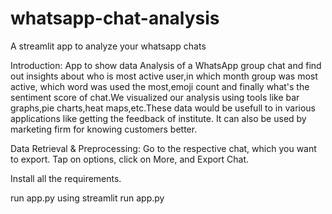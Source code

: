 # whatsapp-chat-analysis
A streamlit app to analyze your whatsapp chats

Introduction:
App to show data Analysis of a WhatsApp group chat and find out insights about who is most active user,in which month group was most active, which word was used the most,emoji count and finally what's the sentiment score of chat.We visualized our analysis using tools like bar graphs,pie charts,heat maps,etc.These data would be usefull to in various applications like getting the feedback of institute. It can also be used by marketing firm for knowing customers better.

Data Retrieval & Preprocessing:
Go to the respective chat, which you want to export.
Tap on options, click on More, and Export Chat.

Install all the requirements.

run app.py using streamlit run app.py
